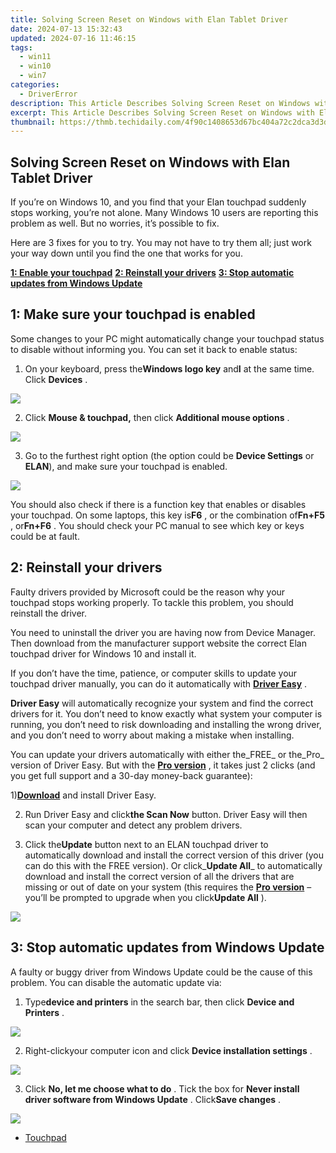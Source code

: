 ```yaml
---
title: Solving Screen Reset on Windows with Elan Tablet Driver
date: 2024-07-13 15:32:43
updated: 2024-07-16 11:46:15
tags:
  - win11
  - win10
  - win7
categories:
  - DriverError
description: This Article Describes Solving Screen Reset on Windows with Elan Tablet Driver
excerpt: This Article Describes Solving Screen Reset on Windows with Elan Tablet Driver
thumbnail: https://thmb.techidaily.com/4f90c1408653d67bc404a72c2dca3d3d52e3a294965755306154ed4cda4187a3.png
---
```


## Solving Screen Reset on Windows with Elan Tablet Driver

 If you’re on Windows 10, and you find that your Elan touchpad suddenly stops working, you’re not alone. Many Windows 10 users are reporting this problem as well. But no worries, it’s possible to fix.

 Here are 3 fixes for you to try. You may not have to try them all; just work your way down until you find the one that works for you.

[**1: Enable your touchpad**](https://review-au.sjv.io/wqnrq3)
[**2: Reinstall your drivers**](https://getlyla.pxf.io/ek9gkg)
[**3: Stop automatic updates from Windows Update**](https://tinyland.pxf.io/org4ra)

## 1: Make sure your touchpad is enabled

 Some changes to your PC might automatically change your touchpad status to disable without informing you. You can set it back to enable status:

 1) On your keyboard, press the**Windows logo key** and**I** at the same time. Click **Devices** .

![](https://images.drivereasy.com/wp-content/uploads/2016/10/start-settings-devices.png)

2) Click **Mouse & touchpad,**  then click **Additional mouse options** .

![](https://images.drivereasy.com/wp-content/uploads/2016/10/additional-mouse-options.png)

 3) Go to the furthest right option (the option could be **Device Settings** or **ELAN**), and make sure your touchpad is enabled.

![](https://images.drivereasy.com/wp-content/uploads/2016/10/mouse-properties-device-settings.png)

 You should also check if there is a function key that enables or disables your touchpad. On some laptops, this key is**F6** , or the combination of**Fn+F5** , or**Fn+F6** . You should check your PC manual to see which key or keys could be at fault.

## 2: Reinstall your drivers

 Faulty drivers provided by Microsoft could be the reason why your touchpad stops working properly. To tackle this problem, you should reinstall the driver.

 You need to uninstall the driver you are having now from Device Manager. Then download from the manufacturer support website the correct Elan touchpad driver for Windows 10 and install it.

 If you don’t have the time, patience, or computer skills to update your touchpad driver manually, you can do it automatically with [**Driver Easy**](https://tools.techidaily.com/drivereasy/download/) .

**Driver Easy** will automatically recognize your system and find the correct drivers for it. You don’t need to know exactly what system your computer is running, you don’t need to risk downloading and installing the wrong driver, and you don’t need to worry about making a mistake when installing.

 You can update your drivers automatically with either the_FREE_ or the_Pro_ version of Driver Easy. But with the [**Pro version**](https://tools.techidaily.com/drivereasy/download/) , it takes just 2 clicks (and you get full support and a 30-day money-back guarantee):

 1)[**Download**](https://tools.techidaily.com/drivereasy/download/) and install Driver Easy.

 2) Run Driver Easy and click**the Scan Now** button. Driver Easy will then scan your computer and detect any problem drivers.

 3) Click the**Update** button next to an ELAN touchpad driver to automatically download and install the correct version of this driver (you can do this with the FREE version). Or click_**Update All**_ to automatically download and install the correct version of all the drivers that are missing or out of date on your system (this requires the [**Pro version**](https://tools.techidaily.com/drivereasy/download/) – you’ll be prompted to upgrade when you click**Update All** ).

![](https://images.drivereasy.com/wp-content/uploads/2017/03/img_58ddb8810b994.jpg)

## **3: Stop automatic updates from Windows Update**

 A faulty or buggy driver from Windows Update could be the cause of this problem. You can disable the automatic update via:

 1) Type**device and printers** in the search bar, then click **Device and Printers** .

![](https://images.drivereasy.com/wp-content/uploads/2016/10/device-and-printers.png)

 2) Right-clickyour computer icon and click **Device installation settings** .

![](https://images.drivereasy.com/wp-content/uploads/2016/10/device-installation-settings.jpg)

 3) Click **No, let me choose what to do** . Tick the box for **Never install driver software from Windows Update** . Click**Save changes** .

![](https://images.drivereasy.com/wp-content/uploads/2016/10/never-install-driver-software-from-windows-update-600x441.png)

* [Touchpad](https://bellelily.pxf.io/m5azgm)

<ins class="adsbygoogle"
     style="display:block"
     data-ad-format="autorelaxed"
     data-ad-client="ca-pub-7571918770474297"
     data-ad-slot="1223367746"></ins>



<ins class="adsbygoogle"
     style="display:block"
     data-ad-client="ca-pub-7571918770474297"
     data-ad-slot="8358498916"
     data-ad-format="auto"
     data-full-width-responsive="true"></ins>
